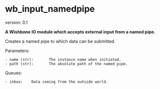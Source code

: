 wb_input_namedpipe
==================

version: 0.1

**A Wishbone IO module which accepts external input from a named pipe.**

Creates a named pipe to which data can be submitted.

Parameters:

    - name (str):       The instance name when initiated.
    - path (str):       The absolute path of the named pipe.

Queues:

    - inbox:    Data coming from the outside world.
